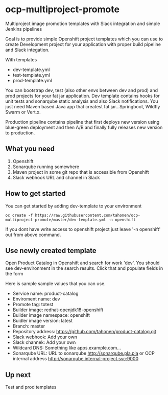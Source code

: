 # ocp-multiproject-promote
Multiproject image promotion templates with Slack integration and simple Jenkins pipelines

Goal is to provide simple Openshift project templates which you can use to create Development project for your application with proper build pipeline and Slack integation. 

With templates
* dev-template.yml
* test-template.yml
* prod-template.yml

You can bootstrap dev, test (also other envs between dev and prod) and prod projects for your fat jar application. Dev template contains hooks for unit tests and sonarqube static analysis and also Slack notifications. You just need Maven based Java app that createst fat jar...Springboot, Wildfly Swarm or Vert.x.

Production pipeline contains pipeline that first deploys new version using blue-green deployment and then A/B and finally fully releases new version to production.

## What you need

1. Openshift
2. Sonarqube running somewhere
3. Maven project in some git repo that is accessible from Openshift
4. Slack webhook URL and channel in Slack

## How to get started

You can get started by adding dev-template to your environment

```
oc create -f https://raw.githubusercontent.com/tahonen/ocp-multiproject-promote/master/dev-template.yml -n openshift
``` 
If you dont have write access to openshift project just leave '-n openshift' out from above command.

## Use newly created template

Open Product Catalog in Openshift and search for work 'dev'. You should see dev-environment in the search results. Click that and populate fields in the form

Here is sample sample values that you can use.
* Service name: product-catalog
* Enviroment name: dev
* Promote tag: totest
* Builder image: redhat-openjdk18-openshift
* Builder image namespace: openshift
* Buidler image version: latest
* Branch: master
* Repository address: https://github.com/tahonen/product-catalog.git
* Slack webhook: Add your own 
* Slack channek: Add your own
* Wildcard DNS: Something like apps.example.com...
* Sonarqube URL: URL to sonarqube http://sonarqube.pla.pla or OCP internal address http://sonarqube.internal-project.svc:9000

## Up next

Test and prod templates 
